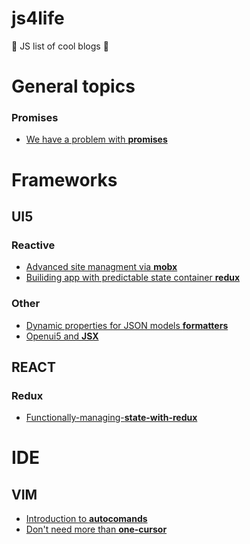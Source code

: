 # js4life
:green_book: JS list of cool blogs :orange_book:

General topics
======

### Promises
* [We have a problem with **promises**](https://pouchdb.com/2015/05/18/we-have-a-problem-with-promises.html)

Frameworks
======

## UI5
### Reactive 
* [Advanced site managment via **mobx** ](https://blogs.sap.com/2017/01/30/advanced-state-management-in-sapui5-via-mobx )
* [Builiding app with predictable state container **redux**](https://blogs.sap.com/2017/02/02/building-a-sapui5-application-with-predictable-state-container)

### Other
* [Dynamic properties for JSON models **formatters**](https://blogs.sap.com/2016/02/02/check-please-or-dynamic-properties-in-jsonmodel)
* [Openui5 and **JSX**](https://medium.com/@masch/openui5-and-jsx-fc993032490b#.xl2peqoxk)

## REACT
### Redux
* [Functionally-managing-**state-with-redux**](https://wecodetheweb.com/2015/09/29/functionally-managing-state-with-redux/)

IDE
======

## VIM
* [Introduction to **autocomands**](http://learnvimscriptthehardway.stevelosh.com/chapters/12.html)
* [Don't need more than **one-cursor**](https://medium.com/@schtoeffel/you-don-t-need-more-than-one-cursor-in-vim-2c44117d51db)

